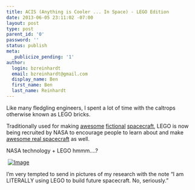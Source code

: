 ```yaml
---
title: ACIS (Anything is Cooler ... In Space) - LEGO Edition
date: 2013-06-05 23:11:02 -07:00
layout: post
type: post
parent_id: '0'
password: ''
status: publish
meta:
  _publicize_pending: '1'
author:
  login: bzreinhardt
  email: bzreinhardt@gmail.com
  display_name: Ben
  first_name: Ben
  last_name: Reinhardt
---
```


<p>Like many fledgling engineers, I spent a lot of time with the caltrops otherwise known as LEGO bricks.</p>
<p>Traditionally used for making <a href="http://www.flickr.com/photos/-2x4-/8957382118/in/photolist-eDwVkU-eDwVCJ-eDqNh8-eDqNBZ-eDwWuf-eDwV4N-eDwW8J-eDqLmV-eDqFJM-eDqr7g-eDq6qH-eDwenw-eDq6GM-eDq6Xa-eDq7g8-eDw6EC-eDq4Za-eDwbGJ-eDwftE-eDq6pk-eDwars-eDpZWD-eDpt76-eDudC1-eDufhW-eDu66G-eCdp5d-eDnL7r-eDnNxv-eDtScL-eDnMp8-eDtMFy-eDnFTM-eDnHkB-eDtCeY-eDnvGt-eDnzjD-eDtHVh-eDtDR5-eDnBni-eDn31Z-eDtcKL-eDtnSm-eDiSii-eDd3dG-eDmJx6-eDs97W-eDkNqe-eDkNSM-eDkjeB-eDr7HC/">awesome</a> <a href="http://www.flickr.com/photos/iains_lego_room/8845819480/">fictional</a> <a href="http://www.brothers-brick.com/2013/06/05/arrowhead/">spacecraft</a>, LEGO is now being recruited by NASA to encourage people to learn about and make <a href="http://rebrick.lego.com/en-US/BottomMenu/Blog/06032013-nasa-missions-imagine-build.aspx">awesome real spacecraft</a> as well.</p>
<p>NASA technology + LEGO hmmm….?</p>
<p> <a href="http://benjaminreinhardt.files.wordpress.com/2013/06/2013-05-31-18-20-44.jpg"><img class="size-full wp-image" id="i-247" alt="Image" src="{{ site.baseurl }}/assets/2013-05-31-18-20-44.jpg?w=487" /></a></p>
<p>I’m very tempted to send in pictures of my research with the note “I am LITERALLY using LEGO to build future spacecraft. No, seriously.”</p>
